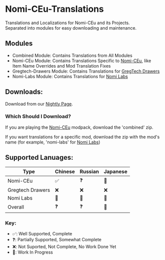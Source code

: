 # Nomi-CEu-Translations
Translations and Localizations for Nomi-CEu and its Projects.<br> Separated into modules for easy downloading and maintenance.

## Modules
- Combined Module: Contains Translations from All Modules
- Nomi-CEu Module: Contains Translations Specific to [Nomi-CEu](https://github.com/Nomi-CEu/Nomi-CEu), like Item Name Overrides and Mod Translation Fixes
- Gregtech-Drawers Module: Contains Translations for [GregTech Drawers](https://github.com/Nomi-CEu/gregtech-drawers)
- Nomi-Labs Module: Contains Translations for [Nomi Labs](https://github.com/Nomi-CEu/Nomi-Labs)


## Downloads:
Download from our [Nightly Page](https://nightly.link/Nomi-CEu/Nomi-CEu-Translations/workflows/pushbuildpack/main?preview). 

### Which Should I Download?
If you are playing the [Nomi-CEu](https://github.com/Nomi-CEu/Nomi-CEu) modpack, download the 'combined' zip.

If you want translations for a specific mod, download the zip with the mod's name (for example, 'nomi-labs' for [Nomi Labs](https://github.com/Nomi-CEu/Nomi-Labs))


## Supported Lanuages:

|Type|Chinese|Russian|Japanese|
|---|---|---|---|
|Nomi-CEu|✅|❓|🔨|
|Gregtech Drawers|❌|❌|❌|
|Nomi Labs|🔨|🔨|🔨|
|Overall|❓|❓|🔨|

### Key:
- ✅: Well Supported, Complete
- ❓: Partially Supported, Somewhat Complete
- ❌: Not Suported, Not Complete, No Work Done Yet
- 🔨: Work In Progress
